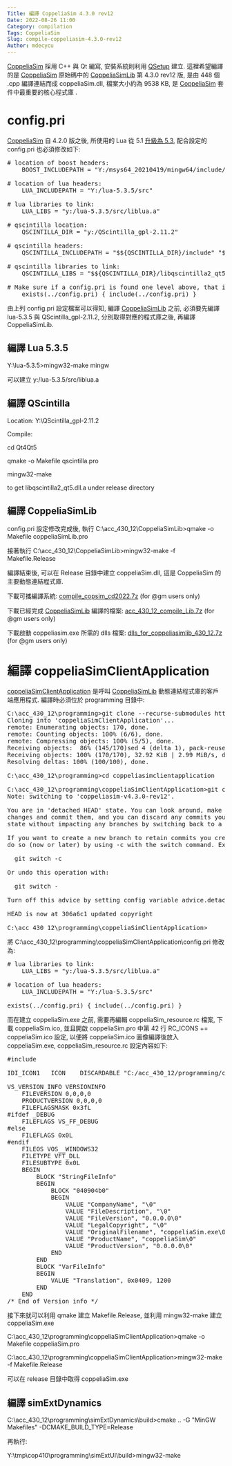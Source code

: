 ```yaml
---
Title: 編譯 CoppeliaSim 4.3.0 rev12
Date: 2022-08-26 11:00
Category: compilation
Tags: CoppeliaSim
Slug: compile-coppeliasim-4.3.0-rev12
Author: mdecycu
---
```


[CoppeliaSim] 採用 C++ 與 Qt 編寫, 安裝系統則利用 [QSetup] 建立. 這裡希望編譯的是 [CoppeliaSim] 原始碼中的 [CoppeliaSimLib] 第 4.3.0 rev12 版, 是由 448 個 .cpp 編譯連結而成 coppeliaSim.dll, 檔案大小約為 9538 KB, 是 [CoppeliaSim] 套件中最重要的核心程式庫 .

[QSetup]: https://www.pantaray.com/qsetup.html
[CoppeliaSim]: https://www.coppeliarobotics.com/
[CoppeliaSimLib]: https://github.com/CoppeliaRobotics/CoppeliaSimLib

<!-- PELICAN_END_SUMMARY -->

config.pri
====

[CoppeliaSim] 自 4.2.0 版之後, 所使用的 Lua 從 5.1 [升級為 5.3], 配合設定的 config.pri 也必須修改如下:

[升級為 5.3]: https://www.coppeliarobotics.com/helpFiles/en/versionInfo.htm#coppeliaSim4.2.0

<pre class="brush: jscript">
# location of boost headers:
    BOOST_INCLUDEPATH = "Y:/msys64_20210419/mingw64/include/boost"

# location of lua headers:
    LUA_INCLUDEPATH = "Y:/lua-5.3.5/src" 

# lua libraries to link:
    LUA_LIBS = "y:/lua-5.3.5/src/liblua.a" 
 
# qscintilla location:
    QSCINTILLA_DIR = "y:/QScintilla_gpl-2.11.2"

# qscintilla headers:
    QSCINTILLA_INCLUDEPATH = "$${QSCINTILLA_DIR}/include" "$${QSCINTILLA_DIR}/Qt4Qt5"
 
# qscintilla libraries to link:
    QSCINTILLA_LIBS = "$${QSCINTILLA_DIR}/libqscintilla2_qt5.dll.a" 

# Make sure if a config.pri is found one level above, that it will be used instead of this one:
    exists(../config.pri) { include(../config.pri) }
</pre>

由上列 config.pri 設定檔案可以得知, 編譯 [CoppeliaSimLib] 之前, 必須要先編譯 lua-5.3.5 與 QScintilla_gpl-2.11.2, 分別取得對應的程式庫之後, 再編譯 CoppeliaSimLib.

編譯 Lua 5.3.5
----

Y:\lua-5.3.5>mingw32-make mingw

可以建立 y:/lua-5.3.5/src/liblua.a

編譯 QScintilla
----

Location: Y:\QScintilla_gpl-2.11.2

Compile:

cd Qt4Qt5

qmake -o Makefile qscintilla.pro

mingw32-make

to get libqscintilla2_qt5.dll.a under release directory

編譯 CoppeliaSimLib
----

config.pri 設定修改完成後, 執行 C:\acc_430_12\CoppeliaSimLib>qmake -o Makefile coppeliaSimLib.pro

接著執行 C:\acc_430_12\CoppeliaSimLib>mingw32-make -f Makefile.Release

編譯結束後, 可以在 Release 目錄中建立 coppeliaSim.dll, 這是 CoppeliaSim 的主要動態連結程式庫.

下載可攜編譯系統: [compile_copsim_cd2022.7z] (for @gm users only)

下載已經完成 [CoppeliaSimLib] 編譯的檔案: [acc_430_12_compile_Lib.7z] (for @gm users only)

下載啟動 coppeliasim.exe 所需的 dlls 檔案: [dlls_for_coppeliasimlib_430_12.7z] (for @gm users only)

[compile_copsim_cd2022.7z]: https://gmnfuedutw-my.sharepoint.com/:u:/g/personal/yen_gm_nfu_edu_tw/Eb56ldJfZl9CiPU_5sb0-_4B5scF30r6z4FTQT__aWzkEA?e=zE8eVL
[acc_430_12_compile_Lib.7z]: https://gmnfuedutw-my.sharepoint.com/:u:/g/personal/yen_gm_nfu_edu_tw/EYC3oMxKuoRCoLXauEsjuTwBNuZA1jSFH97wFDjNoCgwVQ?e=FaHKUP
[dlls_for_coppeliasimlib_430_12.7z]: https://gmnfuedutw-my.sharepoint.com/:u:/g/personal/yen_gm_nfu_edu_tw/ETE26Bc_aipLjwlsoeIwVAsB-jeMPCLVjPLRVnvO_No06w?e=BAL8SC

編譯 coppeliaSimClientApplication
====

[coppeliaSimClientApplication] 是呼叫 [CoppeliaSimLib] 動態連結程式庫的客戶端應用程式. 編譯時必須位於 programming 目錄中:

<pre class="brush: jscript">
C:\acc_430_12\programming>git clone --recurse-submodules https://github.com/CoppeliaRobotics/coppeliaSimClientApplication.git
Cloning into 'coppeliaSimClientApplication'...
remote: Enumerating objects: 170, done.
remote: Counting objects: 100% (6/6), done.
remote: Compressing objects: 100% (5/5), done.
Receiving objects:  86% (145/170)sed 4 (delta 1), pack-reused 164eceiving objects:  82% (140/1
Receiving objects: 100% (170/170), 32.92 KiB | 2.99 MiB/s, done.
Resolving deltas: 100% (100/100), done.

C:\acc_430_12\programming>cd coppeliasimclientapplication

C:\acc_430_12\programming\coppeliaSimClientApplication>git checkout coppeliasim-v4.3.0-rev12
Note: switching to 'coppeliasim-v4.3.0-rev12'.

You are in 'detached HEAD' state. You can look around, make experimental
changes and commit them, and you can discard any commits you make in this
state without impacting any branches by switching back to a branch.

If you want to create a new branch to retain commits you create, you may
do so (now or later) by using -c with the switch command. Example:

  git switch -c <new-branch-name>

Or undo this operation with:

  git switch -

Turn off this advice by setting config variable advice.detachedHead to false

HEAD is now at 306a6c1 updated copyright

C:\acc_430_12\programming\coppeliaSimClientApplication>
</pre>

將 C:\acc_430_12\programming\coppeliaSimClientApplication\config.pri 修改為:

<pre class="brush: jscript">
# lua libraries to link:
    LUA_LIBS = "y:/lua-5.3.5/src/liblua.a" 

# location of lua headers:
    LUA_INCLUDEPATH = "Y:/lua-5.3.5/src" 

exists(../config.pri) { include(../config.pri) }
</pre>

而在建立 coppeliaSim.exe 之前, 需要再編輯 coppeliaSim_resource.rc 檔案, 下載 coppeliaSim.ico, 並且開啟 coppeliaSim.pro 中第 42 行 RC_ICONS += coppeliaSim.ico 設定, 以便將 coppeliaSim.ico 圖像編譯後放入 coppeliaSim.exe, coppeliaSim_resource.rc 設定內容如下:

<pre class="brush: jscript">
#include <windows.h>

IDI_ICON1	ICON	DISCARDABLE	"C:/acc_430_12/programming/coppeliaSimClientApplication/coppeliaSim.ico"

VS_VERSION_INFO VERSIONINFO
	FILEVERSION 0,0,0,0
	PRODUCTVERSION 0,0,0,0
	FILEFLAGSMASK 0x3fL
#ifdef _DEBUG
	FILEFLAGS VS_FF_DEBUG
#else
	FILEFLAGS 0x0L
#endif
	FILEOS VOS__WINDOWS32
	FILETYPE VFT_DLL
	FILESUBTYPE 0x0L
	BEGIN
		BLOCK "StringFileInfo"
		BEGIN
			BLOCK "040904b0"
			BEGIN
				VALUE "CompanyName", "\0"
				VALUE "FileDescription", "\0"
				VALUE "FileVersion", "0.0.0.0\0"
				VALUE "LegalCopyright", "\0"
				VALUE "OriginalFilename", "coppeliaSim.exe\0"
				VALUE "ProductName", "coppeliaSim\0"
				VALUE "ProductVersion", "0.0.0.0\0"
			END
		END
		BLOCK "VarFileInfo"
		BEGIN
			VALUE "Translation", 0x0409, 1200
		END
	END
/* End of Version info */
</pre>

接下來就可以利用 qmake 建立 Makefile.Release, 並利用 mingw32-make 建立 coppeliaSim.exe

C:\acc_430_12\programming\coppeliaSimClientApplication>qmake -o Makefile coppeliaSim.pro

C:\acc_430_12\programming\coppeliaSimClientApplication>mingw32-make -f Makefile.Release

可以在 release 目錄中取得 coppeliaSim.exe

[coppeliaSimClientApplication]: https://github.com/CoppeliaRobotics/coppeliaSimClientApplication

編譯 simExtDynamics
----

C:\acc_430_12\programming\simExtDynamics\build>cmake .. -G "MinGW Makefiles" -DCMAKE_BUILD_TYPE=Release

再執行:

Y:\tmp\cop410\programming\simExtUI\build>mingw32-make
